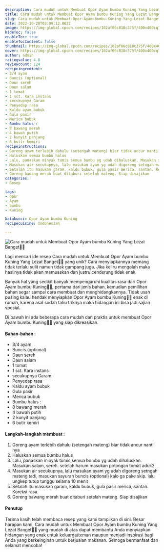 ```yaml
---
description: Cara mudah untuk Membuat Opor Ayam bumbu Kuning Yang Lezat Banget"
title: Cara mudah untuk Membuat Opor Ayam bumbu Kuning Yang Lezat Banget
slug: Cara-mudah-untuk-Membuat-Opor-Ayam-bumbu-Kuning-Yang-Lezat-Banget
date: 2022-10-28T03:09:12.063Z
image: https://img-global.cpcdn.com/recipes/102af06c818c375f/400x400cq70/photo.jpg
hideToc: false
enableToc: true
enableTocContent: false
thumbnail: https://img-global.cpcdn.com/recipes/102af06c818c375f/400x400cq70/photo.jpg
cover: https://img-global.cpcdn.com/recipes/102af06c818c375f/400x400cq70/photo.jpg
author: admin
ratingvalue: 4.8
reviewcount: 124
recipeingredient:
- 3/4 ayam
- Buncis (optional)
- Daun sereh
- Daun salam
- 1 tomat
- 1 sct. Kara instans
- secukupnya Garam
- Penyedap rasa
- Kaldu ayam bubuk
- Gula pasir
- Merica bubuk
- Bumbu halus :
- 8 bawang merah
- 4 bawah putih
- 2 kunyit panjang
- 6 butir kemiri
recipeinstructions:
- Goreng ayam terlebih dahulu (setengah mateng) biar tidak ancur nanti nya
- Haluskan semua bumbu halus
- Lalu, panaskan minyak tumis semua bumbu yg udah dihaluskan. Masukan salam, sereh. setelah harum masukan potongan tomat aduk2
- Masukan air secukupnya, lalu masukan ayam yg udah digoreng setngah mateng tadi, masukan sayuran buncis (optional) kalo ga pake skip. lalu ungkep tutup tunggu selama 10 menit
- Setalah itu masukan garam, kaldu bubuk, gula pasir merica, santan. Koreksi rasa
- Goreng bawang merah buat ditaburi setelah mateng. Siap disajikan
categories:
- Resep

tags:
- Opor
- Ayam
- bumbu
- Kuning

katakunci: Opor Ayam bumbu Kuning
recipecuisine: Indonesian

---
```


![Cara mudah untuk Membuat Opor Ayam bumbu Kuning Yang Lezat Banget👩‍🍳](https://img-global.cpcdn.com/recipes/102af06c818c375f/400x400cq70/photo.jpg)

Lagi mencari ide resep Cara mudah untuk Membuat Opor Ayam bumbu Kuning Yang Lezat Banget👩‍🍳 yang unik? Cara menyiapkannya memang tidak terlalu sulit namun tidak gampang juga. Jika keliru mengolah maka hasilnya tidak akan memuaskan dan justru cenderung tidak enak.

Banyak hal yang sedikit banyak mempengaruhi kualitas rasa dari Opor Ayam bumbu Kuning👩‍🍳, pertama dari jenis bahan, kemudian pemilihan bahan segar sampai cara membuat dan menghidangkannya. Tidak usah pusing kalau hendak menyiapkan Opor Ayam bumbu Kuning👩‍🍳 enak di rumah, karena asal sudah tahu triknya maka hidangan ini bisa jadi sajian spesial.

Di bawah ini ada beberapa cara mudah dan praktis untuk membuat Opor Ayam bumbu Kuning👩‍🍳 yang siap dikreasikan.

<!--inarticleads1-->

#### Bahan-bahan :

- 3/4 ayam
- Buncis (optional)
- Daun sereh
- Daun salam
- 1 tomat
- 1 sct. Kara instans
- secukupnya Garam
- Penyedap rasa
- Kaldu ayam bubuk
- Gula pasir
- Merica bubuk
- Bumbu halus :
- 8 bawang merah
- 4 bawah putih
- 2 kunyit panjang
- 6 butir kemiri

<!--inarticleads2-->

#### Langkah-langkah membuat :

1. Goreng ayam terlebih dahulu (setengah mateng) biar tidak ancur nanti nya
1. Haluskan semua bumbu halus
1. Lalu, panaskan minyak tumis semua bumbu yg udah dihaluskan. Masukan salam, sereh. setelah harum masukan potongan tomat aduk2
1. Masukan air secukupnya, lalu masukan ayam yg udah digoreng setngah mateng tadi, masukan sayuran buncis (optional) kalo ga pake skip. lalu ungkep tutup tunggu selama 10 menit
1. Setalah itu masukan garam, kaldu bubuk, gula pasir merica, santan. Koreksi rasa
1. Goreng bawang merah buat ditaburi setelah mateng. Siap disajikan

#### Penutup

Terima kasih telah membaca resep yang kami tampilkan di sini. Besar harapan kami, Cara mudah untuk Membuat Opor Ayam bumbu Kuning Yang Lezat Banget👩‍🍳 yang mudah di atas dapat membantu Anda menyiapkan hidangan yang enak untuk keluarga/teman maupun menjadi inspirasi bagi Anda yang berkeinginan untuk berjualan makanan. Semoga bermanfaat dan selamat mencoba!